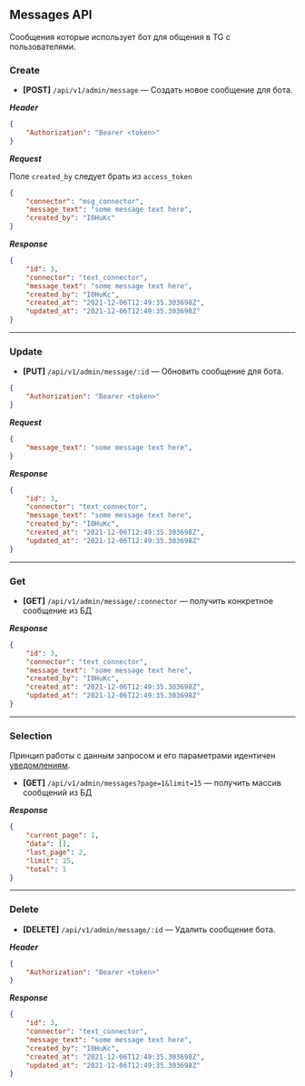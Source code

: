 ## Messages API

Сообщения которые использует бот для общения в TG с пользователями.

### Create

- **[POST]** `/api/v1/admin/message` — Создать новое сообщение для бота.

***Header***

```json
{
    "Authorization": "Bearer <token>"
}
```

***Request***

Поле `created_by` следует брать из `access_token`

```json
{
    "connector": "msg_connector",
    "message_text": "some message text here",
    "created_by": "I0HuKc"
}
```

***Response***

```json
{
    "id": 3,
    "connector": "text_connector",
    "message_text": "some message text here",
    "created_by": "I0HuKc",
    "created_at": "2021-12-06T12:49:35.303698Z",
    "updated_at": "2021-12-06T12:49:35.303698Z"
}
```

<hr>

### Update

- **[PUT]** `/api/v1/admin/message/:id` — Обновить сообщение для бота.

```json
{
    "Authorization": "Bearer <token>"
}
```

***Request***

```json
{   
    "message_text": "some message text here",   
}
```

***Response***

```json
{
    "id": 3,
    "connector": "text_connector",
    "message_text": "some message text here",
    "created_by": "I0HuKc",
    "created_at": "2021-12-06T12:49:35.303698Z",
    "updated_at": "2021-12-06T12:49:35.303698Z"
}
```

<hr>

### Get

- **[GET]** `/api/v1/admin/message/:connector` — получить конкретное сообщение из БД

***Response***

```json
{
    "id": 3,
    "connector": "text_connector",
    "message_text": "some message text here",
    "created_by": "I0HuKc",
    "created_at": "2021-12-06T12:49:35.303698Z",
    "updated_at": "2021-12-06T12:49:35.303698Z"
}
```

<hr>

### Selection

Принцип работы с данным запросом и его параметрами идентичен [уведомлениям](https://github.com/gefion-tech/tg-exchanger-server/blob/main/docs/admin__notification.md#get-slice-of-notifications).

- **[GET]** `/api/v1/admin/messages?page=1&limit=15` — получить массив сообщений из БД

***Response***

```json
{
    "current_page": 1,
    "data": [],
    "last_page": 2,
    "limit": 15,
    "total": 1
}
```

<hr>

### Delete

- **[DELETE]** `/api/v1/admin/message/:id` — Удалить сообщение бота.

***Header***

```json
{
    "Authorization": "Bearer <token>"
}
```


***Response***

```json
{
    "id": 3,
    "connector": "text_connector",
    "message_text": "some message text here",
    "created_by": "I0HuKc",
    "created_at": "2021-12-06T12:49:35.303698Z",
    "updated_at": "2021-12-06T12:49:35.303698Z"
}
```